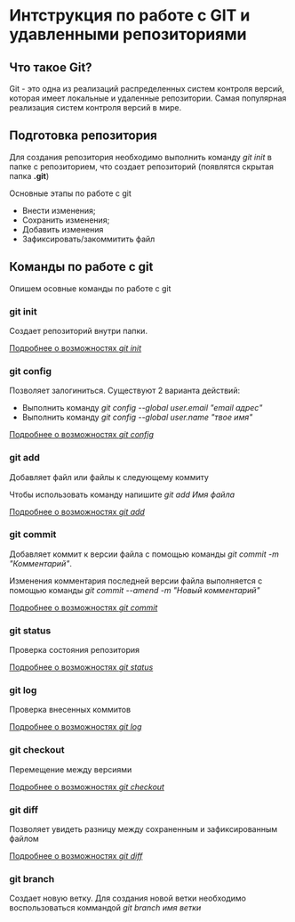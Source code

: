 # Интструкция по работе с GIT и удавленными репозиториями

## Что такое Git?

Git - это одна из реализаций распределенных систем контроля версий, которая имеет локальные и удаленные репозитории. Самая популярная реализация систем контроля версий в мире.

## Подготовка репозитория 

Для создания репозитория необходимо выполнить команду *git init* в папке с репозиторием, что создает репозиторий (появлятся скрытая папка **.git**)

Основные этапы по работе с git
* Внести изменения;
* Сохранить изменения;
* Добавить изменения
* Зафиксировать/закоммитить файл

## Команды по работе с git

Опишем осовные команды по работе с git

### git init

Создает репозиторий внутри папки. 

[Подробнее о возможностях *git init*](https://git-scm.com/docs/git-init)

### git config

Позволяет залогиниться. Существуют 2 варианта действий:
* Выполнить команду *git config --global user.email "email адрес"*
* Выполнить команду *git config --global user.name "твое имя"*

[Подробнее о возможностях *git config*](https://git-scm.com/docs/git-config)

### git add

Добавляет файл или файлы к следующему коммиту

Чтобы использовать команду напишите *git add Имя файла* 

[Подробнее о возможностях *git add*](https://git-scm.com/docs/git-add)

### git commit

Добавляет коммит к версии файла с помощью команды *git commit -m "Комментарий"*.

Изменения комментария последней версии файла выполняется с помощью команды *git commit --amend -m "Новый комментарий"*

[Подробнее о возможностях *git commit*](https://git-scm.com/docs/git-commit)

### git status

Проверка состояния репозитория

[Подробнее о возможностях *git status*](https://git-scm.com/docs/git-status)

### git log

Проверка внесенных коммитов

[Подробнее о возможностях *git log*](https://git-scm.com/docs/git-log)

### git checkout

Перемещение между версиями

[Подробнее о возможностях *git checkout*](https://git-scm.com/docs/git-checkout)

### git diff

Позволяет увидеть разницу между сохраненным и зафиксированным файлом

[Подробнее о возможностях *git diff*](https://git-scm.com/docs/git-diff)

### git branch

Создает новую ветку. Для создания новой ветки необходимо воспользоваться коммандой *git branch имя ветки*

